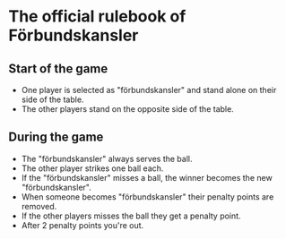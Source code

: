 # The official rulebook of Förbundskansler

## Start of the game
- One player is selected as "förbundskansler" and stand alone on their side of the table.
- The other players stand on the opposite side of the table.

## During the game
- The "förbundskansler" always serves the ball.
- The other player strikes one ball each.
- If the "förbundskansler" misses a ball, the winner becomes the new "förbundskansler".
- When someone becomes "förbundskansler" their penalty points are removed.
- If the other players misses the ball they get a penalty point.
- After 2 penalty points you're out.
